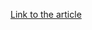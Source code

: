 [Link to the article](https://www.rapid7.com/blog/post/2024/03/28/stories-from-the-soc-part-1-idat-loader-to-bruteratel/)
